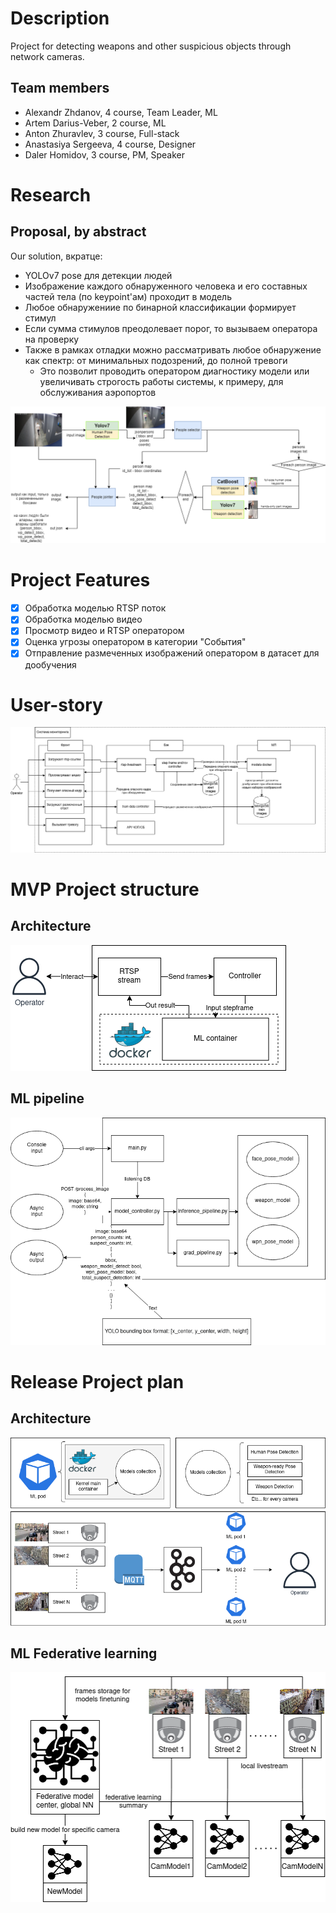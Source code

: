 <!-- TODO: перевод с русского на английский -->
# Description
Project for detecting weapons and other suspicious objects through network cameras.

## Team members
- Alexandr Zhdanov, 4 course, Team Leader, ML
- Artem Darius-Veber, 2 course, ML
- Anton Zhuravlev, 3 course, Full-stack
- Anastasiya Sergeeva, 4 course, Designer
- Daler Homidov, 3 course, PM, Speaker

# Research
## Proposal, by abstract
Our solution, вкратце:
- YOLOv7 pose для детекции людей
- Изображение каждого обнаруженного человека и его составных частей тела (по keypoint'ам) проходит в модель
- Любое обнаружениие по бинарной классификации формирует стимул
- Если сумма стимулов преодолевает порог, то вызываем оператора на проверку
- Также в рамках отладки можно рассматривать любое обнаружение как спектр: от минимальных подозрений, до полной тревоги
    - Это позволит проводить оператором диагностику модели или увеличивать строгость работы системы, к примеру, для обслуживания аэропортов

![proposal](docs/assets/proposes_mvp.drawio.png)

<!-- after MVP -->
<!-- Для подробностей см. исследование по теме -->
<!-- ![research](docs/research.pdf) -->

# Project Features
- [x] Обработка моделью RTSP поток
- [x] Обработка моделью видео
- [x] Просмотр видео и RTSP оператором
- [x] Оценка угрозы оператором в категории "События"
- [x] Отправление размеченных изображений оператором в датасет для дообучения

# User-story
![user-story](docs/assets/user_story.drawio.png)

# MVP Project structure
## Architecture
![mvpproj](docs/assets/mvp_structure.drawio.png)

## ML pipeline
![mvpml](docs/assets/mvp_ml_pipeline.drawio.png)

# Release Project plan
## Architecture
![releaseproj](docs/assets/release_structure.drawio.png)

## ML Federative learning
![releaseml](docs/assets/release_ml_pipeline.drawio.png)


<!-- # Run
## Native
### ML
after MVP -->
<!-- python main.py -->

<!-- ## Docker
### Build
after MVP -->
<!-- docker build -->

<!-- ### Run
after MVP -->
<!-- docker run -->

<!-- # Using datasets -->
<!-- TODO: -->

<!-- # Weights, link
after MVP -->
<!-- TODO: -->

<!-- # Acknowledge -->
